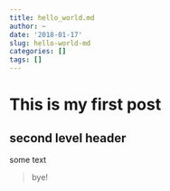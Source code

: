 ```yaml
---
title: hello_world.md
author: ~
date: '2018-01-17'
slug: hello-world-md
categories: []
tags: []
---
```


# This is my first post

## second level header

some text

> bye!
